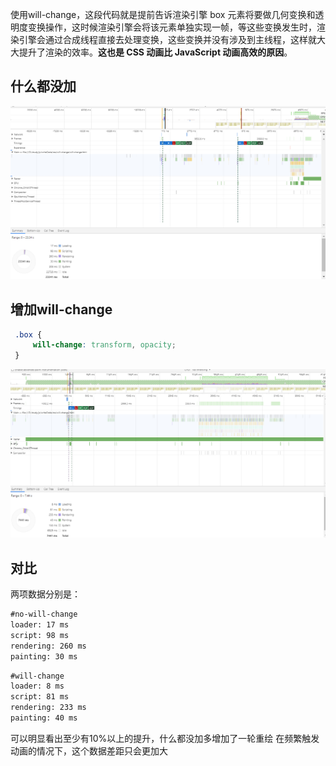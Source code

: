  使用will-change，这段代码就是提前告诉渲染引擎 box 元素将要做几何变换和透明度变换操作，这时候渲染引擎会将该元素单独实现一帧，等这些变换发生时，渲染引擎会通过合成线程直接去处理变换，这些变换并没有涉及到主线程，这样就大大提升了渲染的效率。**这也是 CSS 动画比 JavaScript 动画高效的原因**。

## 什么都没加

![images](./images/no-will-change.png)

 

## 增加will-change

``` css
 .box {
     will-change: transform, opacity;
 }
```

![images](./images/will-change.png)

## 对比

两项数据分别是：

``` md
#no-will-change
loader: 17 ms
script: 98 ms
rendering: 260 ms
painting: 30 ms
```

``` md
#will-change
loader: 8 ms
script: 81 ms
rendering: 233 ms
painting: 40 ms
```

可以明显看出至少有10%以上的提升，什么都没加多增加了一轮重绘
在频繁触发动画的情况下，这个数据差距只会更加大
